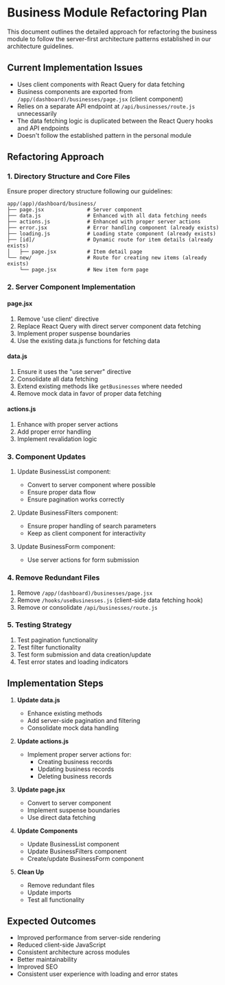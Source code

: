 # Business Module Refactoring Plan

This document outlines the detailed approach for refactoring the business module to follow the server-first architecture patterns established in our architecture guidelines.

## Current Implementation Issues

- Uses client components with React Query for data fetching
- Business components are exported from `/app/(dashboard)/businesses/page.jsx` (client component)
- Relies on a separate API endpoint at `/api/businesses/route.js` unnecessarily
- The data fetching logic is duplicated between the React Query hooks and API endpoints
- Doesn't follow the established pattern in the personal module

## Refactoring Approach

### 1. Directory Structure and Core Files

Ensure proper directory structure following our guidelines:

```
app/(app)/dashboard/business/
├── page.jsx              # Server component
├── data.js               # Enhanced with all data fetching needs
├── actions.js            # Enhanced with proper server actions
├── error.jsx             # Error handling component (already exists)
├── loading.js            # Loading state component (already exists)
├── [id]/                 # Dynamic route for item details (already exists)
│   ├── page.jsx          # Item detail page
└── new/                  # Route for creating new items (already exists)
    └── page.jsx          # New item form page
```

### 2. Server Component Implementation

#### page.jsx
1. Remove 'use client' directive
2. Replace React Query with direct server component data fetching
3. Implement proper suspense boundaries
4. Use the existing data.js functions for fetching data

#### data.js
1. Ensure it uses the "use server" directive
2. Consolidate all data fetching
3. Extend existing methods like `getBusinesses` where needed
4. Remove mock data in favor of proper data fetching

#### actions.js
1. Enhance with proper server actions 
2. Add proper error handling
3. Implement revalidation logic

### 3. Component Updates

1. Update BusinessList component:
   - Convert to server component where possible
   - Ensure proper data flow
   - Ensure pagination works correctly

2. Update BusinessFilters component:
   - Ensure proper handling of search parameters
   - Keep as client component for interactivity

3. Update BusinessForm component:
   - Use server actions for form submission

### 4. Remove Redundant Files

1. Remove `/app/(dashboard)/businesses/page.jsx`
2. Remove `/hooks/useBusinesses.js` (client-side data fetching hook)
3. Remove or consolidate `/api/businesses/route.js`

### 5. Testing Strategy

1. Test pagination functionality
2. Test filter functionality
3. Test form submission and data creation/update
4. Test error states and loading indicators

## Implementation Steps

1. **Update data.js**
   - Enhance existing methods
   - Add server-side pagination and filtering
   - Consolidate mock data handling

2. **Update actions.js**
   - Implement proper server actions for:
     - Creating business records
     - Updating business records
     - Deleting business records

3. **Update page.jsx**
   - Convert to server component
   - Implement suspense boundaries
   - Use direct data fetching

4. **Update Components**
   - Update BusinessList component
   - Update BusinessFilters component
   - Create/update BusinessForm component

5. **Clean Up**
   - Remove redundant files
   - Update imports
   - Test all functionality

## Expected Outcomes

- Improved performance from server-side rendering
- Reduced client-side JavaScript
- Consistent architecture across modules
- Better maintainability
- Improved SEO
- Consistent user experience with loading and error states 